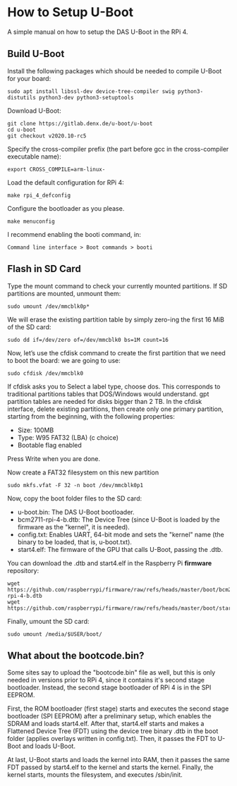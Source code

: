 # How to Setup U-Boot

A simple manual on how to setup the DAS U-Boot in the RPi 4.

## Build U-Boot

Install the following packages which should be needed to compile U-Boot for your board:

```
sudo apt install libssl-dev device-tree-compiler swig python3-distutils python3-dev python3-setuptools
```

Download U-Boot:

```
git clone https://gitlab.denx.de/u-boot/u-boot
cd u-boot
git checkout v2020.10-rc5
```

Specify the cross-compiler prefix (the part before gcc in the cross-compiler executable name):

```
export CROSS_COMPILE=arm-linux-
```

Load the default configuration for RPi 4:

```
make rpi_4_defconfig
```

Configure the bootloader as you please.

```
make menuconfig
```

I recommend enabling the booti command, in:

```
Command line interface > Boot commands > booti
```

## Flash in SD Card

Type the mount command to check your currently mounted partitions. If SD partitions are mounted, unmount them:

```
sudo umount /dev/mmcblk0p*
```

We will erase the existing partition table by simply zero-ing the first 16 MiB of the SD card:

```
sudo dd if=/dev/zero of=/dev/mmcblk0 bs=1M count=16
```

Now, let’s use the cfdisk command to create the first partition that we need to boot the board: we are going to use:

```
sudo cfdisk /dev/mmcblk0
```

If cfdisk asks you to Select a label type, choose dos. This corresponds to traditional partitions tables that DOS/Windows would understand. gpt partition tables are needed for disks bigger than 2 TB. In the cfdisk interface, delete existing partitions, then create only one primary partition, starting from the beginning, with the following properties:

- Size: 100MB
- Type: W95 FAT32 (LBA) (c choice)
- Bootable flag enabled

Press Write when you are done.

Now create a FAT32 filesystem on this new partition

```
sudo mkfs.vfat -F 32 -n boot /dev/mmcblk0p1
```

Now, copy the boot folder files to the SD card:

- u-boot.bin: The DAS U-Boot bootloader.
- bcm2711-rpi-4-b.dtb: The Device Tree (since U-Boot is loaded by the firmware as the "kernel", it is needed).
- config.txt: Enables UART, 64-bit mode and sets the "kernel" name (the binary to be loaded, that is, u-boot.txt).
- start4.elf: The firmware of the GPU that calls U-Boot, passing the .dtb.

You can download the .dtb and start4.elf in the Raspberry Pi **firmware** repository:

```
wget https://github.com/raspberrypi/firmware/raw/refs/heads/master/boot/bcm2711-rpi-4-b.dtb
wget https://github.com/raspberrypi/firmware/raw/refs/heads/master/boot/start4.elf
```

Finally, umount the SD card:

```
sudo umount /media/$USER/boot/
```

## What about the bootcode.bin?

Some sites say to upload the "bootcode.bin" file as well, but this is only needed in versions prior to RPi 4, since it contains it's second stage bootloader. Instead, the second stage bootloader of RPi 4 is in the SPI EEPROM.

First, the ROM bootloader (first stage) starts and executes the second stage bootloader (SPI EEPROM) after a preliminary setup, which enables the SDRAM and loads start4.elf. After that, start4.elf starts and makes a Flattened Device Tree (FDT) using the device tree binary .dtb in the boot folder (applies overlays written in config.txt). Then, it passes the FDT to U-Boot and loads U-Boot.

At last, U-Boot starts and loads the kernel into RAM, then it passes the same FDT passed by start4.elf to the kernel and starts the kernel. Finally, the kernel starts, mounts the filesystem, and executes /sbin/init.

